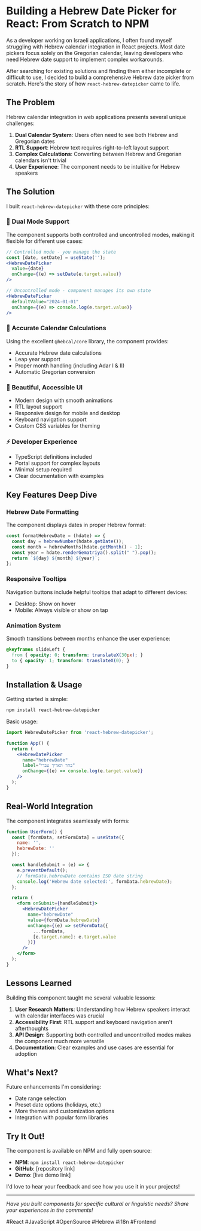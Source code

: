 # Building a Hebrew Date Picker for React: From Scratch to NPM

As a developer working on Israeli applications, I often found myself struggling with Hebrew calendar integration in React projects. Most date pickers focus solely on the Gregorian calendar, leaving developers who need Hebrew date support to implement complex workarounds.

After searching for existing solutions and finding them either incomplete or difficult to use, I decided to build a comprehensive Hebrew date picker from scratch. Here's the story of how `react-hebrew-datepicker` came to life.

## The Problem

Hebrew calendar integration in web applications presents several unique challenges:

1. **Dual Calendar System**: Users often need to see both Hebrew and Gregorian dates
2. **RTL Support**: Hebrew text requires right-to-left layout support
3. **Complex Calculations**: Converting between Hebrew and Gregorian calendars isn't trivial
4. **User Experience**: The component needs to be intuitive for Hebrew speakers

## The Solution

I built `react-hebrew-datepicker` with these core principles:

### 🎯 **Dual Mode Support**
The component supports both controlled and uncontrolled modes, making it flexible for different use cases:

```jsx
// Controlled mode - you manage the state
const [date, setDate] = useState('');
<HebrewDatePicker 
  value={date} 
  onChange={(e) => setDate(e.target.value)} 
/>

// Uncontrolled mode - component manages its own state
<HebrewDatePicker 
  defaultValue="2024-01-01"
  onChange={(e) => console.log(e.target.value)} 
/>
```

### 📅 **Accurate Calendar Calculations**
Using the excellent `@hebcal/core` library, the component provides:
- Accurate Hebrew date calculations
- Leap year support
- Proper month handling (including Adar I & II)
- Automatic Gregorian conversion

### 🎨 **Beautiful, Accessible UI**
- Modern design with smooth animations
- RTL layout support
- Responsive design for mobile and desktop
- Keyboard navigation support
- Custom CSS variables for theming

### ⚡ **Developer Experience**
- TypeScript definitions included
- Portal support for complex layouts
- Minimal setup required
- Clear documentation with examples

## Key Features Deep Dive

### Hebrew Date Formatting
The component displays dates in proper Hebrew format:
```javascript
const formatHebrewDate = (hdate) => {
  const day = hebrewNumber(hdate.getDate());
  const month = hebrewMonths[hdate.getMonth() - 1];
  const year = hdate.renderGematriya().split(" ").pop();
  return `${day} ${month} ${year}`;
};
```

### Responsive Tooltips
Navigation buttons include helpful tooltips that adapt to different devices:
- Desktop: Show on hover
- Mobile: Always visible or show on tap

### Animation System
Smooth transitions between months enhance the user experience:
```css
@keyframes slideLeft {
  from { opacity: 0; transform: translateX(30px); }
  to { opacity: 1; transform: translateX(0); }
}
```

## Installation & Usage

Getting started is simple:

```bash
npm install react-hebrew-datepicker
```

Basic usage:
```jsx
import HebrewDatePicker from 'react-hebrew-datepicker';

function App() {
  return (
    <HebrewDatePicker
      name="hebrewDate"
      label="בחר תאריך עברי"
      onChange={(e) => console.log(e.target.value)}
    />
  );
}
```

## Real-World Integration

The component integrates seamlessly with forms:

```jsx
function UserForm() {
  const [formData, setFormData] = useState({
    name: '',
    hebrewDate: ''
  });

  const handleSubmit = (e) => {
    e.preventDefault();
    // formData.hebrewDate contains ISO date string
    console.log('Hebrew date selected:', formData.hebrewDate);
  };

  return (
    <form onSubmit={handleSubmit}>
      <HebrewDatePicker
        name="hebrewDate"
        value={formData.hebrewDate}
        onChange={(e) => setFormData({
          ...formData,
          [e.target.name]: e.target.value
        })}
      />
    </form>
  );
}
```

## Lessons Learned

Building this component taught me several valuable lessons:

1. **User Research Matters**: Understanding how Hebrew speakers interact with calendar interfaces was crucial
2. **Accessibility First**: RTL support and keyboard navigation aren't afterthoughts
3. **API Design**: Supporting both controlled and uncontrolled modes makes the component much more versatile
4. **Documentation**: Clear examples and use cases are essential for adoption

## What's Next?

Future enhancements I'm considering:
- Date range selection
- Preset date options (holidays, etc.)
- More themes and customization options
- Integration with popular form libraries

## Try It Out!

The component is available on NPM and fully open source:

- **NPM**: `npm install react-hebrew-datepicker`
- **GitHub**: [repository link]
- **Demo**: [live demo link]

I'd love to hear your feedback and see how you use it in your projects!

---

*Have you built components for specific cultural or linguistic needs? Share your experiences in the comments!*

#React #JavaScript #OpenSource #Hebrew #i18n #Frontend
